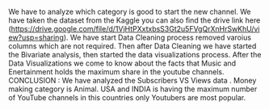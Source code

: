We have to analyze which category is good to start the new channel.
We have taken the dataset from the Kaggle you can also find the drive link here (https://drive.google.com/file/d/1VjHtPXxtxbsS3Gt2u5FVgQrXnHrSwKhU/view?usp=sharing).
We have start Data Cleaning process removed varoius columns which are not required.
Then after Data Cleaning we have started the Bivariate analysis, then started the data visualizations process.
After the Data Visualizations we come to know about the facts that Music and Enertainment holds the maximum share in the youtube channels.
CONCLUSION : 
We have analyzed the Subscribers VS Views data .
Money making category is Animal.
USA and INDIA is having the maximum number of YouTube channels in this countries only Youtubers are most popular.
